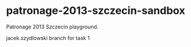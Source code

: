 patronage-2013-szczecin-sandbox
===============================

Patronage 2013 Szczecin playground.


jacek.szydlowski branch for task 1
